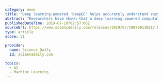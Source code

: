 ```yaml
---
category: news
title: "Deep learning-powered 'DeepEC' helps accurately understand enzyme functions"
abstract: "Researchers have shown that a deep learning-powered computational framework enables the high-quality and high-throughput prediction of enzyme commission numbers, which is essential for the accurate understanding of enzyme functions. A team of Dr. Jae Yong ..."
publishedDateTime: 2019-07-10T02:57:00Z
sourceUrl: https://www.sciencedaily.com/releases/2019/07/190709110217.htm
type: article
score: 51

provider:
  name: Science Daily
  id: sciencedaily.com

topics:
  - AI
  - Machine Learning
---
```


